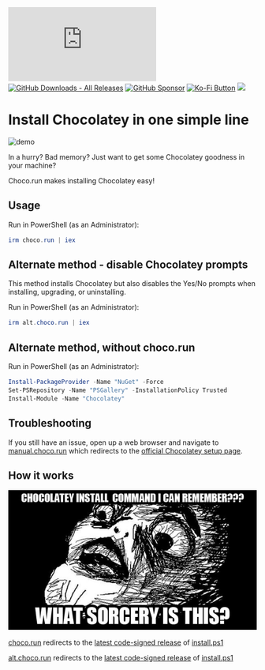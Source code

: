 [![GitHub Release Date - Published_At](https://img.shields.io/github/release-date/asheroto/choco.run)](https://github.com/asheroto/choco.run/releases)
[![GitHub Downloads - All Releases](https://img.shields.io/github/downloads/asheroto/choco.run/total)](https://github.com/asheroto/choco.run/releases)
[![GitHub Sponsor](https://img.shields.io/github/sponsors/asheroto?label=Sponsor&logo=GitHub)](https://github.com/sponsors/asheroto?frequency=one-time&sponsor=asheroto)
<a href="https://ko-fi.com/asheroto"><img src="https://ko-fi.com/img/githubbutton_sm.svg" alt="Ko-Fi Button" height="20px"></a>
<a href="https://www.buymeacoffee.com/asheroto"><img src="https://img.buymeacoffee.com/button-api/?text=Buy me a coffee&emoji=&slug=seb6596&button_colour=FFDD00&font_colour=000000&font_family=Lato&outline_colour=000000&coffee_colour=ffffff](https://img.buymeacoffee.com/button-api/?text=Buy%20me%20a%20coffee&emoji=&slug=asheroto&button_colour=FFDD00&font_colour=000000&font_family=Lato&outline_colour=000000&coffee_colour=ffffff)" height="40px"></a>

# Install Chocolatey in one simple line

![demo](https://github.com/asheroto/choco.run/assets/49938263/1f50cc9d-b786-4dbe-aaec-efe195698e2b)

In a hurry? Bad memory? Just want to get some Chocolatey goodness in your machine?

Choco.run makes installing Chocolatey easy!

## Usage

Run in PowerShell (as an Administrator):

```powershell
irm choco.run | iex
```

## Alternate method - disable Chocolatey prompts

This method installs Chocolatey but also disables the Yes/No prompts when installing, upgrading, or uninstalling.

Run in PowerShell (as an Administrator):

```powershell
irm alt.choco.run | iex
```

## Alternate method, without choco.run

Run in PowerShell (as an Administrator):

```powershell
Install-PackageProvider -Name "NuGet" -Force
Set-PSRepository -Name "PSGallery" -InstallationPolicy Trusted
Install-Module -Name "Chocolatey"
```

## Troubleshooting

If you still have an issue, open up a web browser and navigate to [manual.choco.run](https://manual.choco.run) which redirects to the [official Chocolatey setup page](https://docs.chocolatey.org/en-us/choco/setup).

## How it works

![meme](https://raw.githubusercontent.com/asheroto/choco.run/master/meme.jpg)

[choco.run](https://choco.run) redirects to the [latest code-signed release](https://github.com/asheroto/choco.run/releases/latest/download/install.ps1) of [install.ps1](https://github.com/asheroto/choco.run/blob/master/install.ps1)

[alt.choco.run](https://alt.choco.run) redirects to the [latest code-signed release](https://github.com/asheroto/choco.run/releases/latest/download/install-no-choco-prompts.ps1) of [install.ps1](https://github.com/asheroto/choco.run/blob/master/install-no-choco-prompts.ps1)